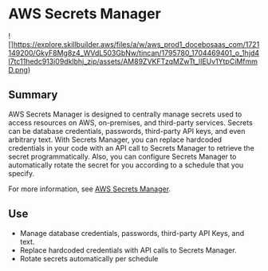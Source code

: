 # AWS Secrets Manager

![]https://explore.skillbuilder.aws/files/a/w/aws_prod1_docebosaas_com/1721149200/GkyF8Mg8z4_WVdL503GbNw/tincan/1795780_1704469401_o_1hjd4l7tc11hedc913i09dklbhj_zip/assets/AM89ZVKFTzqMZwTt_lIEUv1YtpCiMfmmD.png)

## Summary

AWS Secrets Manager is designed to centrally manage secrets used to access resources on AWS, on-premises, and third-party services. Secrets can be database credentials, passwords, third-party API keys, and even arbitrary text. With Secrets Manager, you can replace hardcoded credentials in your code with an API call to Secrets Manager to retrieve the secret programmatically. Also, you can configure Secrets Manager to automatically rotate the secret for you according to a schedule that you specify.

For more information, see [AWS Secrets Manager](https://aws.amazon.com/secrets-manager/).

## Use

- Manage database credentials, passwords, third-party API Keys, and text. 
- Replace hardcoded credentials with API calls to Secrets Manager.
- Rotate secrets automatically per schedule

